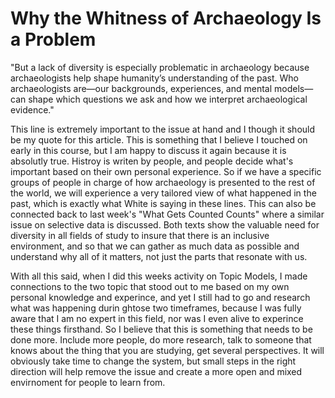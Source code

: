 # Why the Whitness of Archaeology Is a Problem

 "But a lack of diversity is especially problematic in archaeology because archaeologists help shape humanity’s understanding of the past. Who archaeologists are—our backgrounds, experiences, and mental models—can shape which questions we ask and how we interpret archaeological evidence." 
 
 This line is extremely important to the issue at hand and I though it should be my quote for this article. This is something that I believe I touched on early in this course, but I am happy to discuss it again because it is absolutly true. Histroy is writen by people, and people decide what's important based on their own personal experience. So if we have a specific groups of people in charge of how archaeology is presented to the rest of the world, we will experience a very tailored view of what happened in the past, which is exactly what White is saying in these lines. This can also be connected back to last week's "What Gets Counted Counts" where a similar issue on selective data is discussed. Both texts show the valuable need for diversity in all fields of study to insure that there is an inclusive environment, and so that we can gather as much data as possible and understand why all of it matters, not just the parts that resonate with us. 
 
 With all this said, when I did this weeks activity on Topic Models, I made connections to the two topic that stood out to me based on my own personal knowledge and experince, and yet I still had to go and research what was happening durin ghtose two timeframes, because I was fully aware that I am no expert in this field, nor was I even alive to experince these things firsthand. So I believe that this is something that needs to be done more. Include more people, do more research, talk to someone that knows about the thing that you are studying, get several perspectives. It will obviously take time to change the system, but small steps in the right direction will help remove the issue and create a more open and mixed envirnoment for people to learn from.
